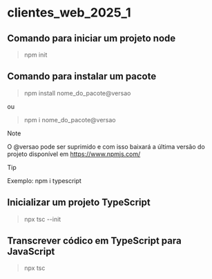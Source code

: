 # clientes_web_2025_1
## Comando para iniciar um projeto node
>npm init

## Comando para instalar um pacote

>npm install nome_do_pacote@versao

ou 

>npm i nome_do_pacote@versao

>[!NOTE]
>O @versao pode ser suprimido e com isso baixará a última versão do projeto disponível em https://www.npmjs.com/

>[!TIP]
>Exemplo: npm i typescript

## Inicializar um projeto TypeScript

>npx tsc --init

## Transcrever códico em TypeScript para JavaScript

>npx tsc